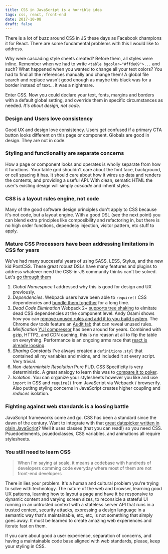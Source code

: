```yaml
---
title: CSS in JavaScript is a horrible idea
tags: css, react, front-end
date: 2017-10-08
draft: false
---
```


There is a lot of buzz around CSS in JS these days as Facebook champions it for React. There are some fundamental problems with this I would like to address.

Why were cascading style sheets created? Before them, all styles were inline. Remember when we had to write `<table bgcolor="#ffde09">...` and such? What happened when you wanted to change all your text colors? You had to find all the references manually and change them! A global file search and replace wasn't good enough as maybe this black was for a border instead of text... it was a nightmare.

Enter CSS. Now you could declare your text, fonts, margins and borders with a default global setting, and override them in specific circumstances as needed. *It's about design, not code*.

### Design and Users love consistency

Good UX and design love consistency. Users get confused if a primary CTA button looks different on this page or component. Globals are good in design. They are not in code.

### Styling and functionality are separate concerns

How a page or component looks and operates is wholly separate from how it functions. Your table grid shouldn't care about the font face, background, or cell spacing it has. It should care about how it wires up data and renders the contents, and providing a useful API. With clean, sematic HTML the user's existing design will simply *cascade* and inherit styles.

### CSS is a layout rules engine, not code

Many of the good software design principles don't apply to CSS because it's not code, but a layout engine. With a good DSL (see the next point) you can blend extra principles like composibility and refactoring in, but there is no high order functions, dependecy injection, visitor pattern, etc stuff to apply.

### Mature CSS Processors have been addressing limitations in CSS for years

We've had many successful years of using SASS, LESS, Stylus, and the new kid PostCSS. These great robust DSLs have many features and plugins to address whatever need the CSS-in-JS community thinks can't be solved. Let's [go through them](https://speakerdeck.com/vjeux/react-css-in-js)

1. *Global Namespace* I addressed why this is good for design and UX previously.
2. *Dependencies*. Webpack users have been able to `require()` CSS dependencies and [bundle them together](https://webpack.github.io/docs/stylesheets.html) for a long time.
3. *Dead Code Elimination* Webpack 2+ [supports tree shaking](https://webpack.js.org/guides/tree-shaking/) to elmitate dead CSS dependencies at the component level. Andy Osami shows how you can [remove unused rules and add it to you build system](https://addyosmani.com/blog/removing-unused-css/). The Chrome dev tools feature an [Audit tab](http://meeech.amihod.com/very-useful-find-unused-css-rules-with-google/) that can reveal unused rules.
4. *Minification* [YUI compressor](https://github.com/yui/yuicompressor) has been around for years. Combined with gzip, HTTP2, and CDN caching, this is no reason at all to flip the table on everything. Performance is an ongoing arms race that [react is already loosing](http://stefankrause.net/js-frameworks-benchmark4/webdriver-ts/table.html).
5. *Sharing Constants* I've always created a `definitions.styl` that contained all my variables and mixins, and included it at every script. Very trivial.
6. *Non-deterministic Resolution* Pure FUD. CSS Specificity is very deterministic. A great analogy to learn this was to [compare it to poker](https://www.smashingmagazine.com/2007/07/css-specificity-things-you-should-know/).
7. *Isolation*. You can organize your stylesheets however you like and use `import` in CSS and `require()` from JavaScript via Webpack / browserify. Also putitng styling concerns in JavaScript creates higher coupling and *reduces* isolation.

### Fighting against web standards is a loosing battle

JavaScript frameworks come and go. CSS has been a standard since the dawn of the century. Want to integrate with that [great datepicker written in plain JavaScript](https://dbushell.com/Pikaday/)? Well it uses classes (that you can read!) so you need CSS. Psuedoelements, psuedoclasses, CSS variables, and animations all require stylesheets.

### You still need to learn CSS

> When I'm saying at scale, it means a codebase with hundreds of developers comming code everyday where most of them are not front-end developers

There in lies your problem. It's a human and cultural problem you're trying to solve with technology. The nature of the web and browser, learning good UX patterns, learning how to layout a page and have it be responsive to dynamic content and varying screen sizes, to reconsicle a stateful UI running in an untrusted context with a stateless server API that runs in a trusted context, security attacks, expressing a design language in a semantic way that's maintainable, etc, etc, is not something that simply goes away. It must be learned to create amazing web experiences and iterate fast on them.

If you care about good a user experience, separation of concerns, and having a maintainable code base aligned with web standards, please, keep your styling in CSS.